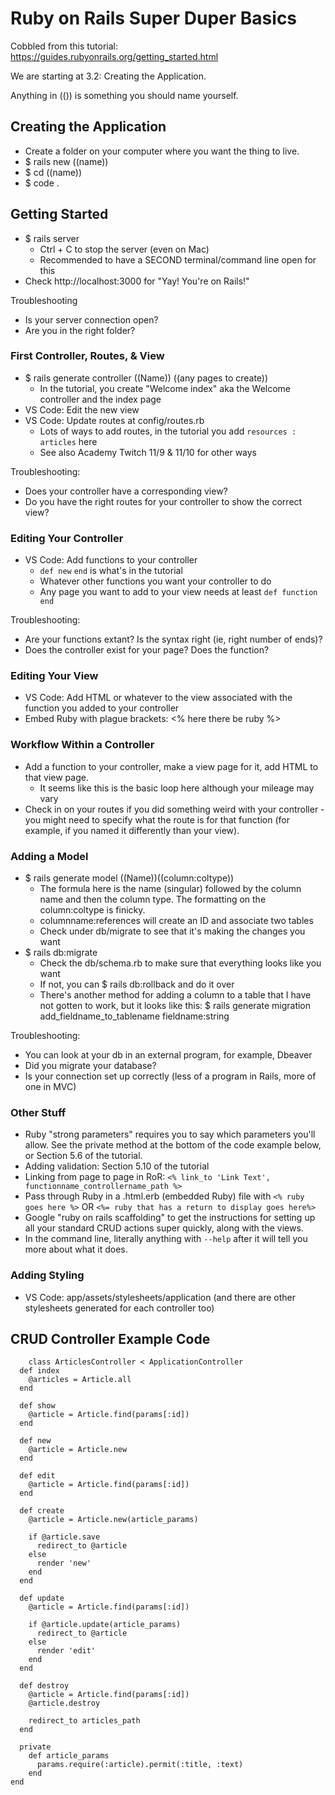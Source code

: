 # Ruby on Rails Super Duper Basics
Cobbled from this tutorial: https://guides.rubyonrails.org/getting_started.html

We are starting at 3.2: Creating the Application.

Anything in (()) is something you should name yourself. 

## Creating the Application
- Create a folder on your computer where you want the thing to live.  
- $ rails new ((name))
- $ cd ((name)) 
- $ code . 

## Getting Started
- $ rails server
    - Ctrl + C to stop the server (even on Mac)
    - Recommended to have a SECOND terminal/command line open for this
- Check http://localhost:3000 for "Yay! You're on Rails!"

Troubleshooting
- Is your server connection open?
- Are you in the right folder?

### First Controller, Routes, & View
- $ rails generate controller ((Name)) ((any pages to create))
    - In the tutorial, you create "Welcome index" aka the Welcome controller and the index page
- VS Code: Edit the new view 
- VS Code: Update routes at config/routes.rb
    - Lots of ways to add routes, in the tutorial you add `resources : articles` here
    - See also Academy Twitch 11/9 & 11/10 for other ways

Troubleshooting: 
- Does your controller have a corresponding view?
- Do you have the right routes for your controller to show the correct view? 

### Editing Your Controller
- VS Code: Add functions to your controller
    - `def new` `end` is what's in the tutorial
    - Whatever other functions you want your controller to do
    - Any page you want to add to your view needs at least `def function end`

Troubleshooting:
- Are your functions extant? Is the syntax right (ie, right number of ends)?
- Does the controller exist for your page? Does the function? 

### Editing Your View
- VS Code: Add HTML or whatever to the view associated with the function you added to your controller
- Embed Ruby with plague brackets: <% here there be ruby %>

### Workflow Within a Controller
- Add a function to your controller, make a view page for it, add HTML to that view page. 
     - It seems like this is the basic loop here although your mileage may vary
- Check in on your routes if you did something weird with your controller - you might need to specify what the route is for that function (for example, if you named it differently than your view).

### Adding a Model
- $ rails generate model ((Name))((column:coltype)) 
    - The formula here is the name (singular) followed by the column name and then the column type. The formatting on the column:coltype is finicky.
    - columnname:references will create an ID and associate two tables
    - Check under db/migrate to see that it's making the changes you want
- $ rails db:migrate
    - Check the db/schema.rb to make sure that everything looks like you want
    - If not, you can $ rails db:rollback and do it over
    - There's another method for adding a column to a table that I have not gotten to work, but it looks like this: $ rails generate migration add_fieldname_to_tablename fieldname:string

Troubleshooting:
- You can look at your db in an external program, for example, Dbeaver
- Did you migrate your database?
- Is your connection set up correctly (less of a program in Rails, more of one in MVC)

### Other Stuff
- Ruby "strong parameters" requires you to say which parameters you'll allow. See the private method at the bottom of the code example below, or Section 5.6 of the tutorial.
- Adding validation: Section 5.10 of the tutorial
- Linking from page to page in RoR: `<% link_to 'Link Text', functionname_controllername_path %>`
- Pass through Ruby in a .html.erb (embedded Ruby) file with `<% ruby goes here %>` OR `<%= ruby that has a return to display goes here%>`
- Google "ruby on rails scaffolding" to get the instructions for setting up all your standard CRUD actions super quickly, along with the views. 
- In the command line, literally anything with `--help` after it will tell you more about what it does. 

### Adding Styling
- VS Code: app/assets/stylesheets/application (and there are other stylesheets generated for each controller too)

## CRUD Controller Example Code
```
    class ArticlesController < ApplicationController
  def index
    @articles = Article.all
  end
 
  def show
    @article = Article.find(params[:id])
  end
 
  def new
    @article = Article.new
  end
 
  def edit
    @article = Article.find(params[:id])
  end
 
  def create
    @article = Article.new(article_params)
 
    if @article.save
      redirect_to @article
    else
      render 'new'
    end
  end
 
  def update
    @article = Article.find(params[:id])
 
    if @article.update(article_params)
      redirect_to @article
    else
      render 'edit'
    end
  end
 
  def destroy
    @article = Article.find(params[:id])
    @article.destroy
 
    redirect_to articles_path
  end
 
  private
    def article_params
      params.require(:article).permit(:title, :text)
    end
end
```

